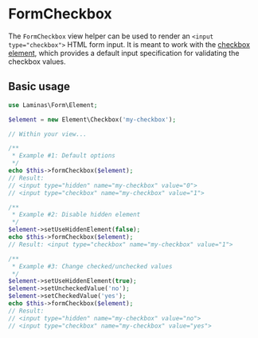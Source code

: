 # FormCheckbox

The `FormCheckbox` view helper can be used to render an `<input
type="checkbox">` HTML form input. It is meant to work with the
[checkbox element](../element/checkbox.md), which provides a default input
specification for validating the checkbox values.

## Basic usage

```php
use Laminas\Form\Element;

$element = new Element\Checkbox('my-checkbox');

// Within your view...

/**
 * Example #1: Default options
 */
echo $this->formCheckbox($element);
// Result:
// <input type="hidden" name="my-checkbox" value="0">
// <input type="checkbox" name="my-checkbox" value="1">

/**
 * Example #2: Disable hidden element
 */
$element->setUseHiddenElement(false);
echo $this->formCheckbox($element);
// Result: <input type="checkbox" name="my-checkbox" value="1">

/**
 * Example #3: Change checked/unchecked values
 */
$element->setUseHiddenElement(true);
$element->setUncheckedValue('no');
$element->setCheckedValue('yes');
echo $this->formCheckbox($element);
// Result:
// <input type="hidden" name="my-checkbox" value="no">
// <input type="checkbox" name="my-checkbox" value="yes">
```
